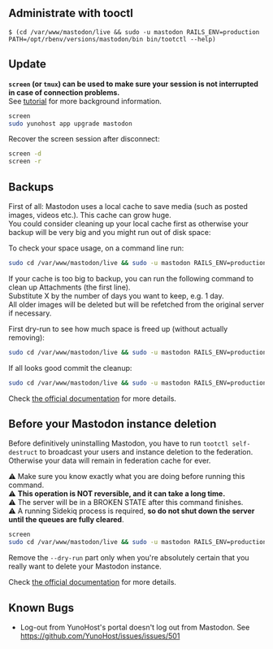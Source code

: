 ## Administrate with tooctl

`$ (cd /var/www/mastodon/live && sudo -u mastodon RAILS_ENV=production PATH=/opt/rbenv/versions/mastodon/bin bin/tootctl --help)`

## Update

**`screen` (or `tmux`) can be used to make sure your session is not interrupted in case of connection problems.**  
See [tutorial](https://www.howtogeek.com/662422/how-to-use-linuxs-screen-command/) for more background information.

```bash
screen
sudo yunohost app upgrade mastodon
```

Recover the screen session after disconnect:

```bash
screen -d
screen -r
```

## Backups

First of all: Mastodon uses a local cache to save media (such as posted images, videos etc.). This cache can grow huge.  
You could consider cleaning up your local cache first as otherwise your backup will be very big and you might run out of disk space:

To check your space usage, on a command line run:

```bash
sudo cd /var/www/mastodon/live && sudo -u mastodon RAILS_ENV=production PATH=/opt/rbenv/versions/mastodon/bin bin/tootctl media usage
```

If your cache is too big to backup, you can run the following command to clean up Attachments (the first line).  
Substitute X by the number of days you want to keep, e.g. 1 day.  
All older images will be deleted but will be refetched from the original server if necessary.

First dry-run to see how much space is freed up (without actually removing):

```bash
sudo cd /var/www/mastodon/live && sudo -u mastodon RAILS_ENV=production PATH=/opt/rbenv/versions/mastodon/bin bin/tootctl media remove --days=X --dry-run`
```

If all looks good commit the cleanup:

```bash
sudo cd /var/www/mastodon/live && sudo -u mastodon RAILS_ENV=production PATH=/opt/rbenv/versions/mastodon/bin bin/tootctl media remove --days=X`
```

Check [the official documentation](https://docs.joinmastodon.org/admin/tootctl/#media-remove) for more details.

## Before your Mastodon instance deletion

Before definitively uninstalling Mastodon, you have to run `tootctl self-destruct` to broadcast your users and instance deletion to the federation.  
Otherwise your data will remain in federation cache for ever.

⚠️ Make sure you know exactly what you are doing before running this command.  
⚠️ **This operation is NOT reversible, and it can take a long time.**  
⚠️ The server will be in a BROKEN STATE after this command finishes.  
⚠️ A running Sidekiq process is required, **so do not shut down the server until the queues are fully cleared**.

```bash
screen
sudo cd /var/www/mastodon/live && sudo -u mastodon RAILS_ENV=production PATH=/opt/rbenv/versions/mastodon/bin bin/tootctl self-destruct --dry-run
```

Remove the `--dry-run` part only when you're absolutely certain that you really want to delete your Mastodon instance.

Check [the official documentation](https://docs.joinmastodon.org/admin/tootctl/#self-destruct) for more details.

## Known Bugs

- Log-out from YunoHost's portal doesn't log out from Mastodon. See <https://github.com/YunoHost/issues/issues/501>
